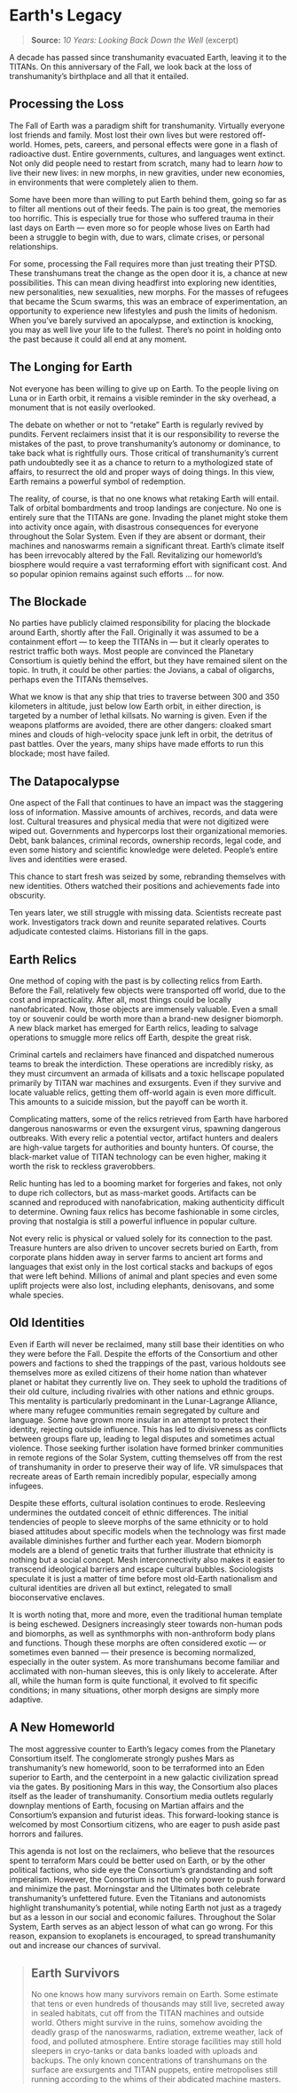 # Earth's Legacy

> **Source:** _10 Years: Looking Back Down the Well_ (excerpt)

A decade has passed since transhumanity evacuated Earth, leaving it to the TITANs. On this anniversary of the Fall, we look back at the loss of transhumanity’s birthplace and all that it entailed.

## Processing the Loss

The Fall of Earth was a paradigm shift for transhumanity. Virtually everyone lost friends and family. Most lost their own lives but were restored off-world. Homes, pets, careers, and personal effects were gone in a flash of radioactive dust. Entire governments, cultures, and languages went extinct. Not only did people need to restart from scratch, many had to learn _how_ to live their new lives: in new morphs, in new gravities, under new economies, in environments that were completely alien to them.

Some have been more than willing to put Earth behind them, going so far as to filter all mentions out of their feeds. The pain is too great, the memories too horrific. This is especially true for those who suffered trauma in their last days on Earth — even more so for people whose lives on Earth had been a struggle to begin with, due to wars, climate crises, or personal relationships.

For some, processing the Fall requires more than just treating their PTSD. These transhumans treat the change as the open door it is, a chance at new possibilities. This can mean diving headfirst into exploring new identities, new personalities, new sexualities, new morphs. For the masses of refugees that became the Scum swarms, this was an embrace of experimentation, an opportunity to experience new lifestyles and push the limits of hedonism. When you’ve barely survived an apocalypse, and extinction is knocking, you may as well live your life to the fullest. There’s no point in holding onto the past because it could all end at any moment.

## The Longing for Earth

Not everyone has been willing to give up on Earth. To the people living on Luna or in Earth orbit, it remains a visible reminder in the sky overhead, a monument that is not easily overlooked.

The debate on whether or not to “retake” Earth is regularly revived by pundits. Fervent reclaimers insist that it is our responsibility to reverse the mistakes of the past, to prove transhumanity’s autonomy or dominance, to take back what is rightfully ours. Those critical of transhumanity’s current path undoubtedly see it as a chance to return to a mythologized state of affairs, to resurrect the old and proper ways of doing things. In this view, Earth remains a powerful symbol of redemption.

The reality, of course, is that no one knows what retaking Earth will entail. Talk of orbital bombardments and troop landings are conjecture. No one is entirely sure that the TITANs are gone. Invading the planet might stoke them into activity once again, with disastrous consequences for everyone throughout the Solar System. Even if they are absent or dormant, their machines and nanoswarms remain a significant threat. Earth’s climate itself has been irrevocably altered by the Fall. Revitalizing our homeworld’s biosphere would require a vast terraforming effort with significant cost. And so popular opinion remains against such efforts … for now.

## The Blockade

No parties have publicly claimed responsibility for placing the blockade around Earth, shortly after the Fall. Originally it was assumed to be a containment effort — to keep the TITANs in — but it clearly operates to restrict traffic both ways. Most people are convinced the Planetary Consortium is quietly behind the effort, but they have remained silent on the topic. In truth, it could be other parties: the Jovians, a cabal of oligarchs, perhaps even the TITANs themselves.

What we know is that any ship that tries to traverse between 300 and 350 kilometers in altitude, just below low Earth orbit, in either direction, is targeted by a number of lethal killsats. No warning is given. Even if the weapons platforms are avoided, there are other dangers: cloaked smart mines and clouds of high-velocity space junk left in orbit, the detritus of past battles. Over the years, many ships have made efforts to run this blockade; most have failed.

## The Datapocalypse

One aspect of the Fall that continues to have an impact was the staggering loss of information. Massive amounts of archives, records, and data were lost. Cultural treasures and physical media that were not digitized were wiped out. Governments and hypercorps lost their organizational memories. Debt, bank balances, criminal records, ownership records, legal code, and even some history and scientific knowledge were deleted. People’s entire lives and identities were erased.

This chance to start fresh was seized by some, rebranding themselves with new identities. Others watched their positions and achievements fade into obscurity.

Ten years later, we still struggle with missing data. Scientists recreate past work. Investigators track down and reunite separated relatives. Courts adjudicate contested claims. Historians fill in the gaps.

## Earth Relics

One method of coping with the past is by collecting relics from Earth. Before the Fall, relatively few objects were transported off world, due to the cost and impracticality. After all, most things could be locally nanofabricated. Now, those objects are immensely valuable. Even a small toy or souvenir could be worth more than a brand-new designer biomorph. A new black market has emerged for Earth relics, leading to salvage operations to smuggle more relics off Earth, despite the great risk.

Criminal cartels and reclaimers have financed and dispatched numerous teams to break the interdiction. These operations are incredibly risky, as they must circumvent an armada of killsats and a toxic hellscape populated primarily by TITAN war machines and exsurgents. Even if they survive and locate valuable relics, getting them off-world again is even more difficult. This amounts to a suicide mission, but the payoff can be worth it.

Complicating matters, some of the relics retrieved from Earth have harbored dangerous nanoswarms or even the exsurgent virus, spawning dangerous outbreaks. With every relic a potential vector, artifact hunters and dealers are high-value targets for authorities and bounty hunters. Of course, the black-market value of TITAN technology can be even higher, making it worth the risk to reckless graverobbers.

Relic hunting has led to a booming market for forgeries and fakes, not only to dupe rich collectors, but as mass-market goods. Artifacts can be scanned and reproduced with nanofabrication, making authenticity difficult to determine. Owning faux relics has become fashionable in some circles, proving that nostalgia is still a powerful influence in popular culture.

Not every relic is physical or valued solely for its connection to the past. Treasure hunters are also driven to uncover secrets buried on Earth, from corporate plans hidden away in server farms to ancient art forms and languages that exist only in the lost cortical stacks and backups of egos that were left behind. Millions of animal and plant species and even some uplift projects were also lost, including elephants, denisovans, and some whale species.

## Old Identities

Even if Earth will never be reclaimed, many still base their identities on who they were before the Fall. Despite the efforts of the Consortium and other powers and factions to shed the trappings of the past, various holdouts see themselves more as exiled citizens of their home nation than whatever planet or habitat they currently live on. They seek to uphold the traditions of their old culture, including rivalries with other nations and ethnic groups. This mentality is particularly predominant in the Lunar-Lagrange Alliance, where many refugee communities remain segregated by culture and language. Some have grown more insular in an attempt to protect their identity, rejecting outside influence. This has led to divisiveness as conflicts between groups flare up, leading to legal disputes and sometimes actual violence. Those seeking further isolation have formed brinker communities in remote regions of the Solar System, cutting themselves off from the rest of transhumanity in order to preserve their way of life. VR simulspaces that recreate areas of Earth remain incredibly popular, especially among infugees.

Despite these efforts, cultural isolation continues to erode. Resleeving undermines the outdated conceit of ethnic differences. The initial tendencies of people to sleeve morphs of the same ethnicity or to hold biased attitudes about specific models when the technology was first made available diminishes further and further each year. Modern biomorph models are a blend of genetic traits that further illustrate that ethnicity is nothing but a social concept. Mesh interconnectivity also makes it easier to transcend ideological barriers and escape cultural bubbles. Sociologists speculate it is just a matter of time before most old-Earth nationalism and cultural identities are driven all but extinct, relegated to small bioconservative enclaves.

It is worth noting that, more and more, even the traditional human template is being eschewed. Designers increasingly steer towards non-human pods and biomorphs, as well as synthmorphs with non-anthroform body plans and functions. Though these morphs are often considered exotic — or sometimes even banned — their presence is becoming normalized, especially in the outer system. As more transhumans become familiar and acclimated with non-human sleeves, this is only likely to accelerate. After all, while the human form is quite functional, it evolved to fit specific conditions; in many situations, other morph designs are simply more adaptive.

## A New Homeworld

The most aggressive counter to Earth’s legacy comes from the Planetary Consortium itself. The conglomerate strongly pushes Mars as transhumanity’s new homeworld, soon to be terraformed into an Eden superior to Earth, and the centerpoint in a new galactic civilization spread via the gates. By positioning Mars in this way, the Consortium also places itself as the leader of transhumanity. Consortium media outlets regularly downplay mentions of Earth, focusing on Martian affairs and the Consortium’s expansion and futurist ideas. This forward-looking stance is welcomed by most Consortium citizens, who are eager to push aside past horrors and failures.

This agenda is not lost on the reclaimers, who believe that the resources spent to terraform Mars could be better used on Earth, or by the other political factions, who side eye the Consortium’s grandstanding and soft imperalism. However, the Consortium is not the only power to push forward and minimize the past. Morningstar and the Ultimates both celebrate transhumanity’s unfettered future. Even the Titanians and autonomists highlight transhumanity’s potential, while noting Earth not just as a tragedy but as a lesson in our social and economic failures. Throughout the Solar System, Earth serves as an abject lesson of what can go wrong. For this reason, expansion to exoplanets is encouraged, to spread transhumanity out and increase our chances of survival.

<blockquote>

## Earth Survivors

No one knows how many survivors remain on Earth. Some estimate that tens or even hundreds of thousands may still live, secreted away in sealed habitats, cut off from the TITAN machines and outside world. Others might survive in the ruins, somehow avoiding the deadly grasp of the nanoswarms, radiation, extreme weather, lack of food, and polluted atmosphere. Entire storage facilities may still hold sleepers in cryo-tanks or data banks loaded with uploads and backups. The only known concentrations of transhumans on the surface are exsurgents and TITAN puppets, entire metropolises still running according to the whims of their abdicated machine masters.

</blockquote>

